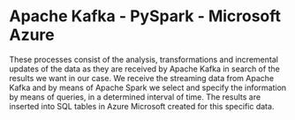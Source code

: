 # Apache Kafka - PySpark - Microsoft Azure

These processes consist of the analysis, transformations and incremental updates of the data as they are received by Apache Kafka in search of the results we want in our case. We receive the streaming data from Apache Kafka and by means of Apache Spark we select and specify the information by means of queries, in a determined interval of time. The results are inserted into SQL tables in Azure Microsoft created for this specific data.
